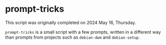 # prompt-tricks

This script was originally completed on 2024 May 16, Thursday.

`prompt-tricks` is a small script with a few prompts, written in a different way than prompts from projects such as `debian-dwm` and `debian-setup`.

